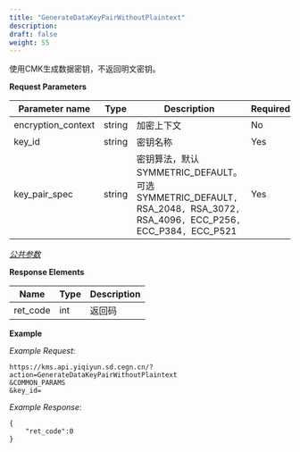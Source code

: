 ```yaml
---
title: "GenerateDataKeyPairWithoutPlaintext"
description: 
draft: false
weight: 55
---
```


使用CMK生成数据密钥，不返回明文密钥。

**Request Parameters**

| Parameter name | Type | Description | Required |
| --- | --- | --- | --- |
| encryption_context | string | 加密上下文                                                   | No       |
| key_id             | string | 密钥名称                                                     | Yes      |
| key_pair_spec      | string | 密钥算法，默认SYMMETRIC_DEFAULT。可选SYMMETRIC_DEFAULT`, `RSA_2048`, `RSA_3072`, `RSA_4096`, `ECC_P256`, `ECC_P384`, `ECC_P521 | Yes      |

[_公共参数_](../../../parameters/)

**Response Elements**

| Name | Type | Description |
| --- | --- | --- |
| ret_code | int  | 返回码      |

**Example**

_Example Request_:

```
https://kms.api.yiqiyun.sd.cegn.cn/?action=GenerateDataKeyPairWithoutPlaintext
&COMMON_PARAMS
&key_id=
```

_Example Response_:

```
{
	"ret_code":0
}
```
